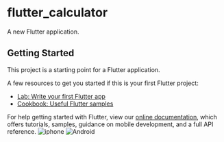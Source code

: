 # flutter_calculator

A new Flutter application.

## Getting Started

This project is a starting point for a Flutter application.

A few resources to get you started if this is your first Flutter project:

- [Lab: Write your first Flutter app](https://flutter.io/docs/get-started/codelab)
- [Cookbook: Useful Flutter samples](https://flutter.io/docs/cookbook)

For help getting started with Flutter, view our 
[online documentation](https://flutter.io/docs), which offers tutorials, 
samples, guidance on mobile development, and a full API reference.
![iphone](https://user-images.githubusercontent.com/38308526/57523231-0b87dd80-7342-11e9-8386-a38dea63ce9d.png)
![Android](https://user-images.githubusercontent.com/38308526/57523237-104c9180-7342-11e9-8f74-8b89a0eed18b.jpg)
